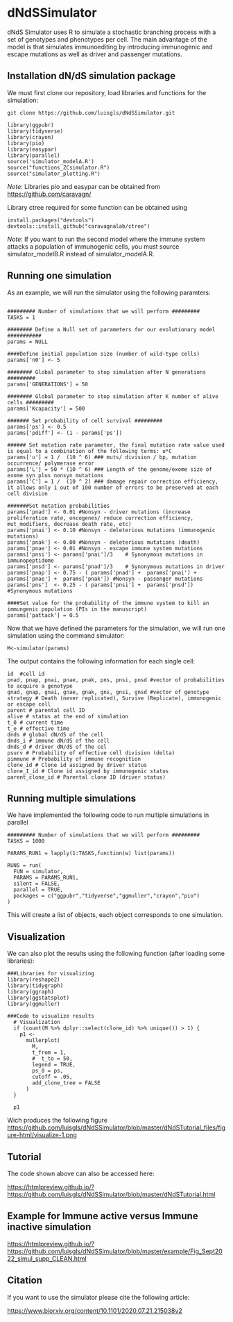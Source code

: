 
# dNdSSimulator
dNdS Simulator uses R to simulate a stochastic branching process with a set of genotypes and phenotypes per cell. The main advantage of the model is that simulates immunoediting by introducing immunogenic and escape mutations as well as driver and passenger mutations.


## Installation dN/dS simulation package

We must first clone our repository, load libraries and functions for the simulation:

```{bash clone,eval=F}
git clone https://github.com/luisgls/dNdSSimulator.git
```

```{r dependencies, message=F}
library(ggpubr)
library(tidyverse)
library(crayon)
library(pio)
library(easypar)
library(parallel)
source('simulator_modelA.R')
source("functions_ZCsimulator.R")
source("simulator_plotting.R")
```
*Note*:
Libraries pio and easypar can be obtained from <https://github.com/caravagn/>

Library ctree required for some function can be obtained using

```{r install}
install.packages("devtools")
devtools::install_github("caravagnalab/ctree")

```

*Note*:
If you want to run the second model where the immune system attacks a population of immunogenic cells, you must source simulator_modelB.R instead of simulator_modelA.R.

## Running one simulation

As an example, we will run the simulator using the following paramters:

```{r parameters}

######### Number of simulations that we will perform #########
TASKS = 1

######## Define a Null set of parameters for our evolutionary model ###########
params = NULL

####Define initial population size (number of wild-type cells)
params['n0'] <- 5

######## Global parameter to stop simulation after N generations #########
params['GENERATIONS'] = 50

######## Global parameter to stop simulation after K number of alive cells #########
params['Kcapacity'] = 500

####### Set probability of cell survival #########
params['ps'] <- 0.5
params['pdiff'] <- (1 - params['ps'])

###### Set mutation rate parameter, the final mutation rate value used is equal to a combination of the following terms: u*C
params['u'] = 1 /  (10 ^ 6) ### muts/ division / bp, mutation occurrence/ polymerase error
params['L'] = 50 * (10 ^ 6) ### Length of the genome/exome size of exome syn plus nonsyn mutations
params['C'] = 1 /  (10 ^ 2) ### damage repair correction efficiency, it allows only 1 out of 100 number of errors to be preserved at each cell division

#######Set mutation probabilities
params['pnad'] <- 0.01 #Nonsyn - driver mutations (increase proliferation rate, oncogenes/ reduce correction efficiency, mut_modifiers, decrease death rate, etc)
params['pnai'] <- 0.10 #Nonsyn - deleterious mutations (immunogenic mutations)
params['pnak'] <- 0.00 #Nonsyn - deleterious mutations (death)
params['pnae'] <- 0.01 #Nonsyn - escape immune system mutations
params['pnsi'] <- params['pnai']/3    # Synonymous mutations in immunopeptidome
params['pnsd'] <- params['pnad']/3    # Synonymous mutations in driver
params['pnap'] <- 0.75 - ( params['pnad'] +  params['pnai'] +  params['pnae'] +  params['pnak']) #Nonsyn - passenger mutations
params['pns']  <- 0.25 - ( params['pnsi'] +  params['pnsd']) #Synonymous mutations

####Set value for the probability of the immune system to kill an immungenic population (PIs in the manuscript)
params['pattack'] = 0.5
```

Now that we have defined the parameters for the simulation, we will run one simulation using the command simulator:

```{r simul1, cache=T}
M<-simulator(params)
```

The output contains the following information for each single cell:

```{r eval=F}
id  #cell id
pnad, pnap, pnai, pnae, pnak, pns, pnsi, pnsd #vector of probabilities to acquire a genotype
gnad, gnap, gnai, gnae, gnak, gns, gnsi, gnsd #vector of genotype
strategy # Death (never replicated), Survive (Replicate), immunogenic or escape cell
parent # parental cell ID
alive # status at the end of simulation
t_0 # current time
t_e # effective time
dnds # global dN/dS of the cell
dnds_i # immune dN/dS of the cell 
dnds_d # driver dN/dS of the cel
psurv # Probability of effective cell division (delta)
pimmune # Probability of immune recognition
clone_id # Clone id assigned by driver status
clone_I_id # Clone id assigned by immunogenic status
parent_clone_id # Parental clone ID (driver status)
```
## Running multiple simulations

We have implemented the following code to run multiple simulations in parallel

```{r simul2, cache=T, eval=F}
######### Number of simulations that we will perform #########
TASKS = 1000

PARAMS_RUN1 = lapply(1:TASKS,function(w) list(params))

RUNS = run(
  FUN = simulator,
  PARAMS = PARAMS_RUN1,
  silent = FALSE,
  parallel = TRUE,
  packages = c("ggpubr","tidyverse","ggmuller","crayon","pio")
)
```
This will create a list of objects, each object corresponds to one simulation.

## Visualization

We  can also plot the results using the following function (after loading some libraries):

```{r visualize,message=F,warning=F}
###Libraries for visualizing
library(reshape2)
library(tidygraph)
library(ggraph)
library(ggstatsplot)
library(ggmuller)

###Code to visualize results
  # Visualization
  if (count(M %>% dplyr::select(clone_id) %>% unique()) > 1) {
    p1 <-
      mullerplot(
        M,
        t_from = 1,
        #  t_to = 50,
        legend = TRUE,
        ps_0 = ps,
        cutoff = .05,
        add_clone_tree = FALSE
      )
  }

  p1
```
Wich produces the following figure
https://github.com/luisgls/dNdSSimulator/blob/master/dNdSTutorial_files/figure-html/visualize-1.png

## Tutorial

The code shown above can also be accessed here:

https://htmlpreview.github.io/?https://github.com/luisgls/dNdSSimulator/blob/master/dNdSTutorial.html

## Example for Immune active versus Immune inactive simulation

https://htmlpreview.github.io/?https://github.com/luisgls/dNdSSimulator/blob/master/example/Fig_Sept2022_simul_supp_CLEAN.html

## Citation

If you want to use the simulator please cite the following article: 

<https://www.biorxiv.org/content/10.1101/2020.07.21.215038v2>
